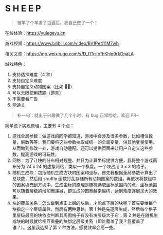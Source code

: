 # S H E E P

> 被羊了个羊虐了百遍后，我自己做了一个！

在线体验：https://yulegeyu.cn

游戏视频：https://www.bilibili.com/video/BV1Pe411M7wh

相关文章：https://mp.weixin.qq.com/s/D_I1Tq-ofhKhlp0rkOpaLA

游戏特色：

1. 支持选择难度（4 种）
2. 支持自定义难度
3. 支持自定义动物图案（比如 🐔🏀）
4. 可以无限使用技能（道具）
5. 不需要看广告
6. 能通关

> 补一句：就出于兴趣做了几个小时，有 bug 正常哈哈，欢迎 PR~

简单说下实现原理，主要有 4 个点：

1. 游戏全局参数：做游戏的同学都知道，游戏中会涉及很多参数，比如槽位数量、层数等等。我们要将这些参数抽取成统一的全局变量，供其他变量使用。从而做到修改一处，游戏自动适配。还可以提供页面来让用户自定义这些参数，提高游戏的可玩性。
2. 网格：为了让块的分布相对规整、并且为计算坐标提供方便，我将整个游戏画布分为 24 x 24 的虚拟网格，类似一个棋盘。一个块占用 3 x 3 的格子。
3. 随机生成块：包括随机生成方块的图案和坐标。首先我根据全局参数计算出了总块数，然后用 shuffle 函数打乱存储所有动物图案的数组，再依次将数组中的图案填充到方块中。生成坐标的原理是随机选取坐标范围内的点，坐标范围可以随着层级的增加而递减，即生成的图案越来越挤，达到难度逐层加大的效果。
4. 块的覆盖关系：怎么做到点击上层的块后，才能点下层的块呢？首先要给每个块指定一个层级属性。然后有两种思路，第 1 种是先逐层生成，然后每个格子里层级最高的块依次判断其周围格子有没有块层级大于它；第 2 种是在随机生成块的时候就给相互重叠的块绑定层级关系（即谁覆盖了我？我覆盖了谁？）。这里我选择了第 2 种方法，感觉效率会高一些。



